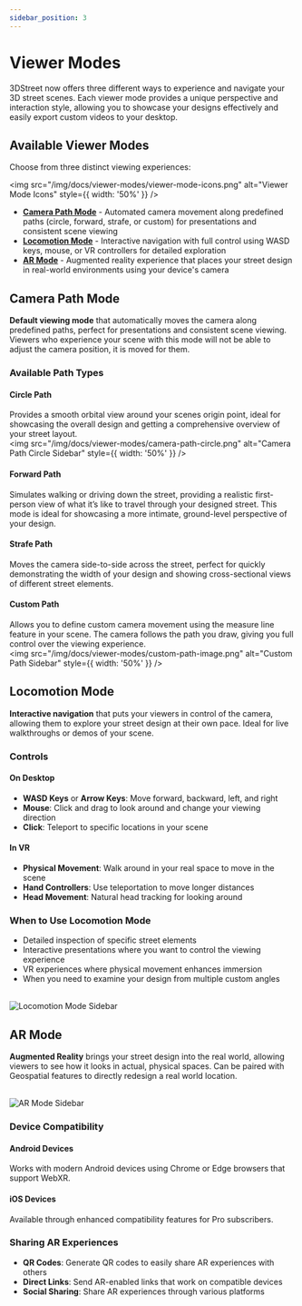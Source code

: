 ```yaml
---
sidebar_position: 3
---
```


# Viewer Modes

3DStreet now offers three different ways to experience and navigate your 3D street scenes. Each viewer mode provides a unique perspective and interaction style, allowing you to showcase your designs effectively and easily export custom videos to your desktop.

## Available Viewer Modes

Choose from three distinct viewing experiences:
<br/>

<img src="/img/docs/viewer-modes/viewer-mode-icons.png" alt="Viewer Mode Icons" style={{ width: '50%' }} />
<br/>

- **[Camera Path Mode](#camera-path-mode)** - Automated camera movement along predefined paths (circle, forward, strafe, or custom) for presentations and consistent scene viewing
- **[Locomotion Mode](#locomotion-mode)** - Interactive navigation with full control using WASD keys, mouse, or VR controllers for detailed exploration 
- **[AR Mode](#ar-mode)** - Augmented reality experience that places your street design in real-world environments using your device's camera

## Camera Path Mode

**Default viewing mode** that automatically moves the camera along predefined paths, perfect for presentations and consistent scene viewing. Viewers who experience your scene with this mode will not be able to adjust the camera position, it is moved for them.

### Available Path Types

#### Circle Path
Provides a smooth orbital view around your scenes origin point, ideal for showcasing the overall design and getting a comprehensive overview of your street layout.
<br/>
<img src="/img/docs/viewer-modes/camera-path-circle.png" alt="Camera Path Circle Sidebar" style={{ width: '50%' }} />

#### Forward Path
Simulates walking or driving down the street, providing a realistic first-person view of what it’s like to travel through your designed street. This mode is ideal for showcasing a more intimate, ground-level perspective of your design.
#### Strafe Path
Moves the camera side-to-side across the street, perfect for quickly demonstrating the width of your design and showing cross-sectional views of different street elements.

#### Custom Path
Allows you to define custom camera movement using the measure line feature in your scene. The camera follows the path you draw, giving you full control over the viewing experience.
<br/>
<img src="/img/docs/viewer-modes/custom-path-image.png" alt="Custom Path Sidebar" style={{ width: '50%' }} />

## Locomotion Mode

**Interactive navigation** that puts your viewers in control of the camera, allowing them to explore your street design at their own pace. Ideal for live walkthroughs or demos of your scene.

### Controls

#### On Desktop
- **WASD Keys** or **Arrow Keys**: Move forward, backward, left, and right
- **Mouse**: Click and drag to look around and change your viewing direction
- **Click**: Teleport to specific locations in your scene

#### In VR
- **Physical Movement**: Walk around in your real space to move in the scene
- **Hand Controllers**: Use teleportation to move longer distances
- **Head Movement**: Natural head tracking for looking around

### When to Use Locomotion Mode

- Detailed inspection of specific street elements
- Interactive presentations where you want to control the viewing experience
- VR experiences where physical movement enhances immersion
- When you need to examine your design from multiple custom angles
<br/>
<img src="/img/docs/viewer-modes/locomotion-mode.png" alt="Locomotion Mode Sidebar" style={{ width: '50%' }} />


## AR Mode

**Augmented Reality** brings your street design into the real world, allowing viewers to see how it looks in actual, physical spaces. Can be paired with Geospatial features to directly redesign a real world location.

<br/>
<img src="/img/docs/viewer-modes/ar-mode.png" alt="AR Mode Sidebar" style={{ width: '50%' }} />

### Device Compatibility

#### Android Devices
Works with modern Android devices using Chrome or Edge browsers that support WebXR.

#### iOS Devices
Available through enhanced compatibility features for Pro subscribers.

### Sharing AR Experiences

- **QR Codes**: Generate QR codes to easily share AR experiences with others
- **Direct Links**: Send AR-enabled links that work on compatible devices
- **Social Sharing**: Share AR experiences through various platforms

